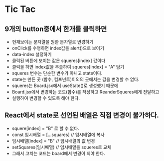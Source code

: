 
# Tic Tac

## 9개의 button중에서 한개를 클릭하면

- 현재보이는 문자열을 원한 문자열로 변경하기
- onClick를 수행하면 index값을 alert()으로 보이기
- data-index 설정하기
- 클릭된 버튼에 보이는 값은 squeres[index] 값이다
- 클릭을 하면 index값을 추출하여 squeres[index] = "A" 담기
- squeres 변수는 단순한 변수가 아니고 state이다.
- state는 만든 곳 (함수, 컴포넌트)이외의 곳에서는 값을 변경할 수 없다.
- squeres는 Board.jsx에서 useState()로 생성했기 때문에
- Board.jsx에서 변경하는 코드(함수)를 작성하고 ReanderSqueres에게 전달하고
- 실행하여 변경할 수 있도록 해야 한다.

## React에서 state로 선언된 배열은 직접 변경이 불가하다.

- squere[index] = "B" 로 할 수 없다.
- const 임시배열 = [...squares] // 임시배열에 복사
- 임시배열[index] = "B" // 임시배열의 값 변경
- setSquares(임시배열) // 임시배열을 squeres로 교체
- 그래서 고치는 코드는 board에서 변경이 되야 한다.


